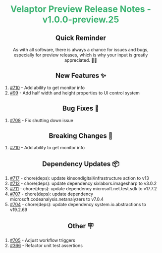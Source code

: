 <h1 align="center" style="color: mediumseagreen;font-weight: bold;">
Velaptor Preview Release Notes - v1.0.0-preview.25
</h1>

<h2 align="center" style="font-weight: bold;">Quick Reminder</h2>

<div align="center">

As with all software, there is always a chance for issues and bugs, especially for preview releases, which is why your input is greatly appreciated. 🙏🏼
</div>

<h2 align="center" style="font-weight: bold;">New Features ✨</h2>

1. [#710](https://github.com/KinsonDigital/Velaptor/issues/710) - Add ability to get monitor info
2. [#99](https://github.com/KinsonDigital/Velaptor/issues/99) - Add half width and height properties to UI control system

<h2 align="center" style="font-weight: bold;">Bug Fixes 🐛</h2>

1. [#708](https://github.com/KinsonDigital/Velaptor/issues/708) - Fix shutting down issue

<h2 align="center" style="font-weight: bold;">Breaking Changes 🧨</h2>

1. [#710](https://github.com/KinsonDigital/Velaptor/issues/710) - Add ability to get monitor info

<h2 align="center" style="font-weight: bold;">Dependency Updates 📦</h2>

1. [#717](https://github.com/KinsonDigital/Velaptor/pull/717) - chore(deps): update kinsondigital/infrastructure action to v13
2. [#712](https://github.com/KinsonDigital/Velaptor/pull/712) - chore(deps): update dependency sixlabors.imagesharp to v3.0.2
3. [#711](https://github.com/KinsonDigital/Velaptor/pull/711) - chore(deps): update dependency microsoft.net.test.sdk to v17.7.2
4. [#707](https://github.com/KinsonDigital/Velaptor/pull/707) - chore(deps): update dependency microsoft.codeanalysis.netanalyzers to v7.0.4
5. [#704](https://github.com/KinsonDigital/Velaptor/pull/704) - chore(deps): update dependency system.io.abstractions to v19.2.69

<h2 align="center" style="font-weight: bold;">Other 🪧</h2>

1. [#705](https://github.com/KinsonDigital/Velaptor/issues/705) - Adjust workflow triggers
2. [#366](https://github.com/KinsonDigital/Velaptor/issues/366) - Refactor unit test assertions
